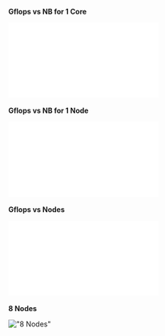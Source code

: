 **Gflops vs NB for 1 Core**

!["Gflops vs NB 1 Core"](gflops_vs_nb_1_core_nb_80_percent_memory.pdf)

**Gflops vs NB for 1 Node**

!["Gflops vs NB 1 Node"](gflops_vs_nb_1_node_nb_80_percent_memory.pdf)

**Gflops vs Nodes**

!["Gflops vs Nodes"](gflops_vs_nodes_80_percent_memory.pdf)

**8 Nodes**

!["8 Nodes"](HPL.out.8_node_grep_WR)


